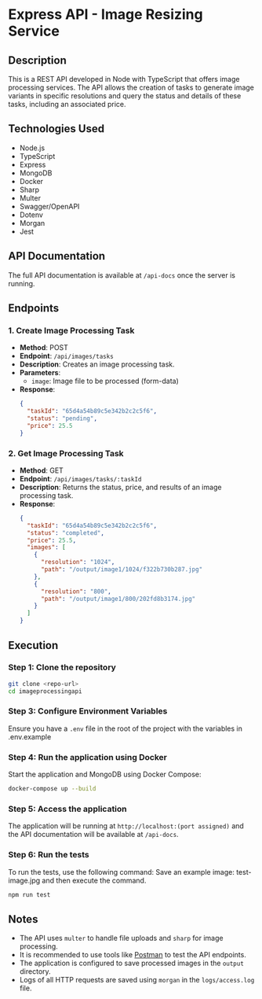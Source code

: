 # Express API - Image Resizing Service

## Description

This is a REST API developed in Node with TypeScript that offers image processing services. The API allows the creation of tasks to generate image variants in specific resolutions and query the status and details of these tasks, including an associated price.

## Technologies Used

- Node.js
- TypeScript
- Express
- MongoDB
- Docker
- Sharp
- Multer
- Swagger/OpenAPI
- Dotenv
- Morgan
- Jest

## API Documentation

The full API documentation is available at `/api-docs` once the server is running.

## Endpoints

### 1. Create Image Processing Task

- **Method**: POST
- **Endpoint**: `/api/images/tasks`
- **Description**: Creates an image processing task.
- **Parameters**:
  - `image`: Image file to be processed (form-data)
- **Response**:
  ```json
  {
    "taskId": "65d4a54b89c5e342b2c2c5f6",
    "status": "pending",
    "price": 25.5
  }
  ```

### 2. Get Image Processing Task

- **Method**: GET
- **Endpoint**: `/api/images/tasks/:taskId`
- **Description**: Returns the status, price, and results of an image processing task.
- **Response**:
  ```json
  {
    "taskId": "65d4a54b89c5e342b2c2c5f6",
    "status": "completed",
    "price": 25.5,
    "images": [
      {
        "resolution": "1024",
        "path": "/output/image1/1024/f322b730b287.jpg"
      },
      {
        "resolution": "800",
        "path": "/output/image1/800/202fd8b3174.jpg"
      }
    ]
  }
  ```

## Execution

### Step 1: Clone the repository

```sh
git clone <repo-url>
cd imageprocessingapi
```

### Step 3: Configure Environment Variables

Ensure you have a `.env` file in the root of the project with the variables in .env.example

### Step 4: Run the application using Docker

Start the application and MongoDB using Docker Compose:
```sh
docker-compose up --build
```

### Step 5: Access the application

The application will be running at `http://localhost:(port assigned)` and the API documentation will be available at `/api-docs`.

### Step 6: Run the tests

To run the tests, use the following command:
Save an example image: test-image.jpg and then execute the command.
```sh
npm run test
```

## Notes

- The API uses `multer` to handle file uploads and `sharp` for image processing.
- It is recommended to use tools like [Postman](https://www.postman.com/) to test the API endpoints.
- The application is configured to save processed images in the `output` directory.
- Logs of all HTTP requests are saved using `morgan` in the `logs/access.log` file.
